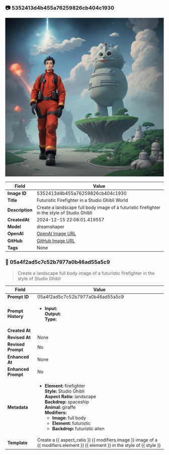 

### 📷 5352413d4b455a76259826cb404c1930 


![data.id](./5352413d4b455a76259826cb404c1930.jpg)


| Field          | Value                                                                                                                     |
|----------------|---------------------------------------------------------------------------------------------------------------------------|
| **Image ID**             | 5352413d4b455a76259826cb404c1930                                                                                                             |
| **Title**           | Futuristic Firefighter in a Studio Ghibli World                                                                                                       |
| **Description**           | Create a landscape full body image of a futuristic firefighter in the style of Studio Ghibli                                                                                                       |
| **CreatedAt**        | 2024-12-15 22:06:01.419557                                                                                                        |
| **Model**        | dreamshaper                                                                                                        |
| **OpenAI**         | [OpenAI Image URL](http://192.168.1.85:8081/generated-images/b642452534573.png)                                                                                |
| **GitHub**         | [GitHub Image URL](https://raw.githubusercontent.com/Caneta-Silva/weeb/refs/heads/main/images/5352413d4b455a76259826cb404c1930/5352413d4b455a76259826cb404c1930.jpg)                                                                                |
| **Tags**       | None                                                                                                                   |

### 📜 05a4f2ad5c7c52b7977a0b46ad55a5c9

> Create a landscape full body image of a futuristic firefighter in the style of Studio Ghibli

| Field          | Value                                                                                                                                                                      |
|----------------|----------------------------------------------------------------------------------------------------------------------------------------------------------------------------|
| **Prompt ID**  | 05a4f2ad5c7c52b7977a0b46ad55a5c9                                                                                                                                                            |
| **Prompt History** | <ul><li>**Input:**  <br> **Output:**  <br> **Type:** </li></ul> |
| **Created At** |                                                                                                                                                    |
| **Revised At** | None                                                                                                                                                   |
| **Revised Prompt** | No                                                                                                                                                                      |
| **Enhanced At** | None                                                                                                                                                  |
| **Enhanced Prompt** | No                                                                                                                                                                    |
| **Metadata**   | <ul><li>**Element:** firefighter <br> **Style:** Studio Ghibli <br> **Aspect Ratio:** landscape <br> **Backdrop:** spaceship <br> **Animal:** giraffe <br> **Modifiers:**<ul><li>**Image:** full body</li><li>**Element:** futuristic</li><li>**Backdrop:** futuristic alien</li></ul></li></ul> |
| **Template**   | Create a {{ aspect_ratio }} {{ modifiers.image }} image of a {{ modifiers.element }} {{ element }} in the style of {{ style }}                                                                                                                                           |


